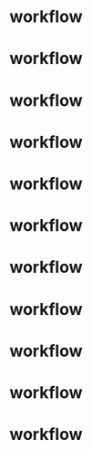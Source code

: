 # workflow
# workflow
# workflow
# workflow
# workflow
# workflow
# workflow
# workflow
# workflow
# workflow
# workflow

